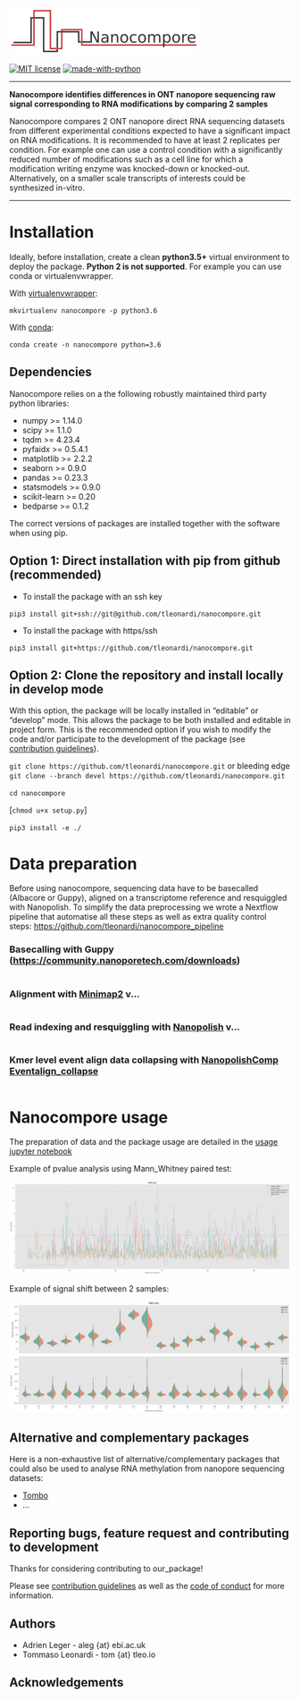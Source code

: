 ![Nanocompore](pictures/Nanocompore_logo.png)

[![MIT license](https://img.shields.io/badge/License-MIT-blue.svg)](https://lbesson.mit-license.org/)
[![made-with-python](https://img.shields.io/badge/Made%20with-Python-1f425f.svg)](https://www.python.org/)

---

**Nanocompore identifies differences in ONT nanopore sequencing raw signal corresponding to RNA modifications by comparing 2 samples**

Nanocompore compares 2 ONT nanopore direct RNA sequencing datasets from different experimental conditions expected to have a significant impact on RNA modifications. It is recommended to have at least 2 replicates per condition. For example one can use a control condition with a significantly reduced number of modifications such as a cell line for which a modification writing enzyme was knocked-down or knocked-out. Alternatively, on a smaller scale transcripts of interests could be synthesized in-vitro.

---

# Installation

Ideally, before installation, create a clean **python3.5+** virtual environment to deploy the package. **Python 2 is not supported**. For example you can use conda or virtualenvwrapper.

With [virtualenvwrapper](https://virtualenvwrapper.readthedocs.io/en/latest/install.html):
```
mkvirtualenv nanocompore -p python3.6
```

With [conda](https://conda.io/projects/conda/en/latest/user-guide/install/index.html):
```
conda create -n nanocompore python=3.6
```
## Dependencies

Nanocompore relies on a the following robustly maintained third party python libraries:
* numpy >= 1.14.0
* scipy >= 1.1.0
* tqdm >= 4.23.4
* pyfaidx >= 0.5.4.1
* matplotlib >= 2.2.2
* seaborn >= 0.9.0
* pandas >= 0.23.3
* statsmodels >= 0.9.0
* scikit-learn >= 0.20
* bedparse >= 0.1.2

The correct versions of packages are installed together with the software when using pip.

## Option 1: Direct installation with pip from github (recommended)

* To install the package with an ssh key
```
pip3 install git+ssh://git@github.com/tleonardi/nanocompore.git
```

* To install the package with https/ssh
```
pip3 install git+https://github.com/tleonardi/nanocompore.git
```

## Option 2: Clone the repository and install locally in develop mode

With this option, the package will be locally installed in “editable” or “develop” mode. This allows the package to be both installed and editable in project form. This is the recommended option if you wish to modify the code and/or participate to the development of the package (see [contribution guidelines](https://github.com/tleonardi/nanocompore/blob/master/CONTRIBUTING.md)).

`git clone https://github.com/tleonardi/nanocompore.git` or bleeding edge `git clone --branch devel https://github.com/tleonardi/nanocompore.git`

`cd nanocompore`

[`chmod u+x setup.py`]

`pip3 install -e ./`

# Data preparation

Before using nanocompore, sequencing data have to be basecalled (Albacore or Guppy), aligned on a transcriptome reference and resquiggled with Nanopolish. To simplify the data preprocessing we wrote a Nextflow pipeline that automatise all these steps as well as extra quality control steps: https://github.com/tleonardi/nanocompore_pipeline

### Basecalling with Guppy (https://community.nanoporetech.com/downloads)

```

```

### Alignment with [Minimap2](https://github.com/lh3/minimap2) v...

```

```

### Read indexing and resquiggling with [Nanopolish](https://github.com/jts/nanopolish) v...

```

```

### Kmer level event align data collapsing with [NanopolishComp Eventalign_collapse](https://github.com/a-slide/NanopolishComp)

```

```

# Nanocompore usage


The preparation of data and the package usage are detailed in the [usage jupyter notebook](https://github.com/a-slide/nanocompore/blob/master/tests/nanocompore_usage.ipynb)

Example of pvalue analysis using Mann_Whitney paired test:

![pvalues](pictures/pvalues.png)

Example of signal shift between 2 samples:

![signal_shift](pictures/signal_shift.png)

## Alternative and complementary packages

Here is a non-exhaustive list of alternative/complementary packages that could also be used to analyse RNA methylation from nanopore sequencing datasets:

* [Tombo](https://github.com/nanoporetech/tombo)
* ...

## Reporting bugs, feature request and contributing to development

Thanks for considering contributing to our_package!

Please see [contribution guidelines](https://github.com/tleonardi/nanocompore/blob/master/CONTRIBUTING.md) as well as the [code of conduct](https://github.com/tleonardi/nanocompore/blob/master/CODE_OF_CONDUCT.md) for more information.


## Authors

* Adrien Leger - aleg {at} ebi.ac.uk
* Tommaso Leonardi - tom {at} tleo.io

## Acknowledgements
